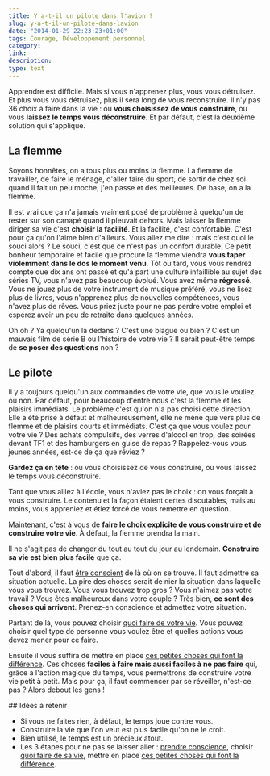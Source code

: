 ```yaml
---
title: Y a-t-il un pilote dans l'avion ?
slug: y-a-t-il-un-pilote-dans-lavion
date: "2014-01-29 22:23:23+01:00"
tags: Courage, Développement personnel
category: 
link: 
description: 
type: text
---
```


Apprendre est difficile. Mais si vous n'apprenez plus, vous vous détruisez. Et plus vous vous détruisez, plus il sera long de vous reconstruire. Il n'y pas 36 choix à faire dans la vie : ou __vous choisissez de vous construire__, ou vous __laissez le temps vous déconstruire__. Et par défaut, c'est la deuxième solution qui s'applique.
<!-- TEASER_END -->
## La flemme

Soyons honnêtes, on a tous plus ou moins la flemme. La flemme de travailler, de faire le ménage, d'aller faire du sport, de sortir de chez soi quand il fait un peu moche, j'en passe et des meilleures. De base, on a la flemme. 

Il est vrai que ça n'a jamais vraiment posé de problème à quelqu'un de rester sur son canapé quand il pleuvait dehors. Mais laisser la flemme diriger sa vie c'est __choisir la facilité__. Et la facilité, c'est confortable. C'est pour ça qu'on l'aime bien d'ailleurs. Vous allez me dire : mais c'est quoi le souci alors ? Le souci, c'est que ce n'est pas un confort durable. Ce petit bonheur temporaire et facile que procure la flemme viendra __vous taper violemment dans le dos le moment venu__. Tôt ou tard, vous vous rendrez compte que dix ans ont passé et qu'à part une culture infaillible au sujet des séries TV, vous n'avez pas beaucoup évolué. Vous avez même __régressé__. Vous ne jouez plus de votre instrument de musique préféré, vous ne lisez plus de livres, vous n'apprenez plus de nouvelles compétences, vous n'avez plus de rêves. Vous priez juste pour ne pas perdre votre emploi et espérez avoir un peu de retraite dans quelques années.

Oh oh ? Ya quelqu'un là dedans ? C'est une blague ou bien ? C'est un mauvais film de série B ou l'histoire de votre vie ? Il serait peut-être temps de __se poser des questions__ non ?

## Le pilote

Il y a toujours quelqu'un aux commandes de votre vie, que vous le vouliez ou non. Par défaut, pour beaucoup d'entre nous c'est la flemme et les plaisirs immédiats. Le problème c'est qu'on n'a pas choisi cette direction. Elle a été prise à défaut et malheureusement, elle ne mène que vers plus de flemme et de plaisirs courts et immédiats. C'est ça que vous voulez pour votre vie ? Des achats compulsifs, des verres d'alcool en trop, des soirées devant TF1 et des hamburgers en guise de repas ? Rappelez-vous vous jeunes années, est-ce de ça que rêviez ?

__Gardez ça en tête__ : ou vous choisissez de vous construire, ou vous laissez le temps vous déconstruire.

Tant que vous alliez à l'école, vous n'aviez pas le choix : on vous forçait à vous construire. Le contenu et la façon étaient certes discutables, mais au moins, vous appreniez et étiez forcé de vous remettre en question.

Maintenant, c'est à vous de __faire le choix explicite de vous construire et de construire votre vie__. À défaut, la flemme prendra la main.

Il ne s'agit pas de changer du tout au tout du jour au lendemain. __Construire sa vie est bien plus facile__ que ça.

Tout d'abord, il faut [être conscient](/blog/le-courage-de-vivre-consciemment/) de là où on se trouve. Il faut admettre sa situation actuelle. La pire des choses serait de nier la situation dans laquelle vous vous trouvez. Vous vous trouvez trop gros ? Vous n'aimez pas votre travail ? Vous êtes malheureux dans votre couple ? Très bien, __ce sont des choses qui arrivent__. Prenez-en conscience et admettez votre situation.

Partant de là, vous pouvez choisir [quoi faire de votre vie](/blog/que-faire-de-sa-vie/). Vous pouvez choisir quel type de personne vous voulez être et quelles actions vous devez mener pour ce faire.

Ensuite il vous suffira de mettre en place [ces petites choses qui font la différence](/blog/le-petit-plus-qui-fait-la-difference/). Ces choses __faciles à faire mais aussi faciles à ne pas faire__ qui, grâce à l'action magique du temps, vous permettrons de construire votre vie petit à petit. Mais pour ça, il faut commencer par se réveiller, n'est-ce pas ? Alors debout les gens !

## Idées à retenir

- Si vous ne faites rien, à défaut, le temps joue contre vous.
- Construire la vie que l'on veut est plus facile qu'on ne le croit.
- Bien utilisé, le temps est un précieux atout.
- Les 3 étapes pour ne pas se laisser aller : [prendre conscience](/blog/le-courage-de-vivre-consciemment/), choisir [quoi faire de sa vie](/blog/que-faire-de-sa-vie/), mettre en place [ces petites choses qui font la différence](/blog/le-petit-plus-qui-fait-la-difference/).

